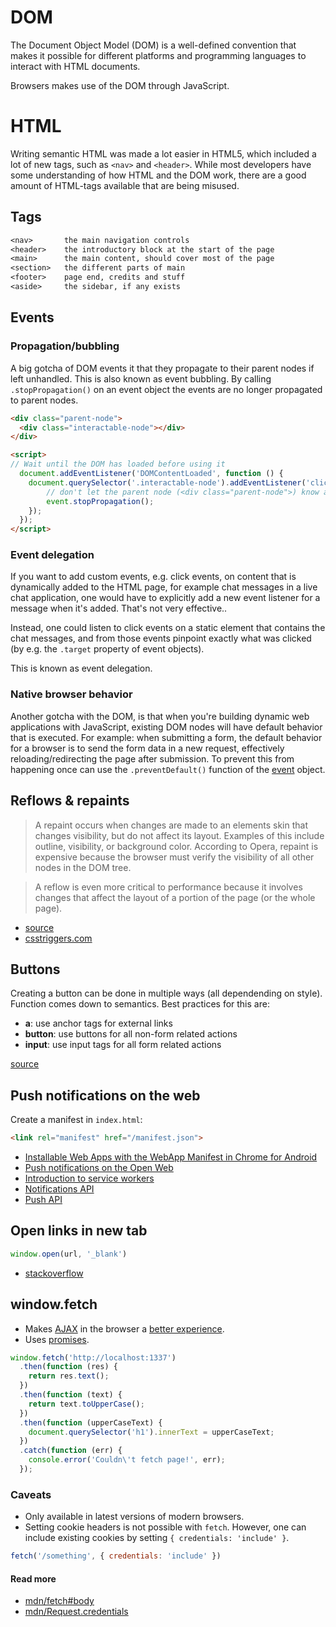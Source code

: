 # DOM
The Document Object Model (DOM) is a well-defined convention that makes it possible
for different platforms and programming languages to interact with HTML documents.

Browsers makes use of the DOM through JavaScript.

# HTML
Writing semantic HTML was made a lot easier in HTML5, which included a lot of new
tags, such as `<nav>` and `<header>`. While most developers have some understanding
of how HTML and the DOM work, there are a good amount of HTML-tags available that are being misused.

## Tags
```txt
<nav>       the main navigation controls
<header>    the introductory block at the start of the page
<main>      the main content, should cover most of the page
<section>   the different parts of main
<footer>    page end, credits and stuff
<aside>     the sidebar, if any exists
```

## Events

### Propagation/bubbling
A big gotcha of DOM events it that they propagate to their parent nodes if left
unhandled. This is also known as event bubbling. By calling `.stopPropagation()`
on an event object the events are no longer propagated to parent nodes.

```html
<div class="parent-node">
  <div class="interactable-node"></div>
</div>

<script>
// Wait until the DOM has loaded before using it
  document.addEventListener('DOMContentLoaded', function () {
    document.querySelector('.interactable-node').addEventListener('click', function (event) {
        // don't let the parent node (<div class="parent-node">) know about this!
        event.stopPropagation();
    });
  });
</script>
```

### Event delegation
If you want to add custom events, e.g. click events, on content that is dynamically added
to the HTML page, for example chat messages in a live chat application, one would have to
explicitly add a new event listener for a message when it's added. That's not very effective..

Instead, one could listen to click events on a static element that contains the chat messages,
and from those events pinpoint exactly what was clicked (by e.g. the `.target` property of event objects).

This is known as event delegation.

### Native browser behavior
Another gotcha with the DOM, is that when you're building dynamic web applications
with JavaScript, existing DOM nodes will have default behavior that is
executed. For example: when submitting a form, the default behavior for a browser
is to send the form data in a new request, effectively reloading/redirecting the page
after submission. To prevent this from happening once can use the `.preventDefault()`
function of the [event](https://developer.mozilla.org/en/docs/Web/API/Event) object.

## Reflows & repaints
> A repaint occurs when changes are made to an elements skin that changes
> visibility, but do not affect its layout. Examples of this include outline,
> visibility, or background color. According to Opera, repaint is expensive
> because the browser must verify the visibility of all other nodes in the DOM
> tree.

> A reflow is even more critical to performance because it involves changes
> that affect the layout of a portion of the page (or the whole page).

- [source](http://stackoverflow.com/questions/2549296/whats-the-difference-between-reflow-and-repaint)
- [csstriggers.com](http://csstriggers.com/)

## Buttons
Creating a button can be done in multiple ways (all dependending on style).
Function comes down to semantics. Best practices for this are:
- __a__: use anchor tags for external links
- __button__: use buttons for all non-form related actions
- __input__: use input tags for all form related actions

[source](http://davidwalsh.name/html5-buttons)

## Push notifications on the web
Create a manifest in `index.html`:
```html
<link rel="manifest" href="/manifest.json">
```
- [Installable Web Apps with the WebApp Manifest in Chrome for Android](http://updates.html5rocks.com/2014/11/Support-for-installable-web-apps-with-webapp-manifest-in-chrome-38-for-Android)
- [Push notifications on the Open Web](http://updates.html5rocks.com/2015/03/push-notificatons-on-the-open-web)
- [Introduction to service workers](http://www.html5rocks.com/en/tutorials/service-worker/introduction/)
- [Notifications API](https://notifications.spec.whatwg.org/)
- [Push API](http://w3c.github.io/push-api/)

## Open links in new tab
```js
window.open(url, '_blank')
```
- [stackoverflow](http://stackoverflow.com/a/11384018/1541707)

## window.fetch
- Makes [AJAX](https://en.wikipedia.org/wiki/Ajax_(programming)) in the browser a [better experience](https://developers.google.com/web/updates/2015/03/introduction-to-fetch).
- Uses [promises](https://developer.mozilla.org/en/docs/Web/JavaScript/Reference/Global_Objects/Promise).

```js
window.fetch('http://localhost:1337')
  .then(function (res) {
    return res.text();
  })
  .then(function (text) {
    return text.toUpperCase();
  })
  .then(function (upperCaseText) {
    document.querySelector('h1').innerText = upperCaseText;
  })
  .catch(function (err) {
    console.error('Couldn\'t fetch page!', err); 
  });
```

### Caveats
- Only available in latest versions of modern browsers.
- Setting cookie headers is not possible with `fetch`. However, one can
include existing cookies by setting `{ credentials: 'include' }`.
```js
fetch('/something', { credentials: 'include' })
```

#### Read more
- [mdn/fetch#body](https://developer.mozilla.org/en-US/docs/Web/API/Fetch_API/Using_Fetch#Body)
- [mdn/Request.credentials](https://developer.mozilla.org/en-US/docs/Web/API/Request/credentials)
